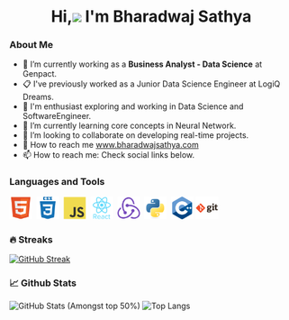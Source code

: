 <h1 align="center"> Hi,<img src="https://media.giphy.com/media/hvRJCLFzcasrR4ia7z/giphy.gif" width="30px"/> I'm Bharadwaj Sathya</h1>

### About Me

- 💼 I’m currently working as a <strong>Business Analyst - Data Science</strong> at Genpact.
- 📋 I've previously worked as a Junior Data Science Engineer at LogiQ Dreams.
- 🧭 I'm enthusiast exploring and working in Data Science and SoftwareEngineer.
- 🌱 I’m currently learning core concepts in Neural Network.
- 💞️ I’m looking to collaborate on developing real-time projects.
- 👀 How to reach me www.bharadwajsathya.com
- 📫 How to reach me: Check social links below.

### Languages and Tools

<div>
  <img src="https://github.com/devicons/devicon/blob/master/icons/html5/html5-original.svg" title="HTML5" alt="HTML" width="40" height="40" style="pointer-events: none;" />&nbsp;
  <img src="https://github.com/devicons/devicon/blob/master/icons/css3/css3-plain-wordmark.svg"  title="CSS3" alt="CSS" width="40" height="40" style="pointer-events: none;"/>&nbsp;
  <img src="https://github.com/devicons/devicon/blob/master/icons/javascript/javascript-original.svg" title="JavaScript" alt="JavaScript" width="40" height="40" style="pointer-events: none;"/>&nbsp;
  <img src="https://github.com/devicons/devicon/blob/master/icons/react/react-original-wordmark.svg" title="React" alt="React" width="40" height="40" style="pointer-events: none;"/>&nbsp;
  <img src="https://github.com/devicons/devicon/blob/master/icons/redux/redux-original.svg" title="Redux" alt="Redux " width="40" height="40" style="pointer-events: none;"/>&nbsp;
  <img src="https://github.com/devicons/devicon/blob/master/icons/python/python-original.svg" title="Python" alt="Python " width="40" height="40" style="pointer-events: none;"/>&nbsp;
  <img src="https://github.com/devicons/devicon/blob/master/icons/cplusplus/cplusplus-original.svg" title="C++" alt="C++" width="40" height="40" style="pointer-events: none;"/>
  <img src="https://github.com/devicons/devicon/blob/master/icons/git/git-original-wordmark.svg" title="Git" **alt="Git" width="40" height="40" style="pointer-events: none;"/>
</div>

### 🔥 Streaks

[![GitHub Streak](https://github-readme-streak-stats.herokuapp.com/?user=Bharadwaj-Sathya)](https://git.io/streak-stats)

### 📈 Github Stats 

![GitHub Stats (Amongst top 50%)](https://github-readme-stats.vercel.app/api?username=Bharadwaj-Sathya&show_icons=true&hide=issues,prs)
![Top Langs](https://github-readme-stats.vercel.app/api/top-langs/?username=Bharadwaj-Sathya&layout=compact&langs_count=4)

